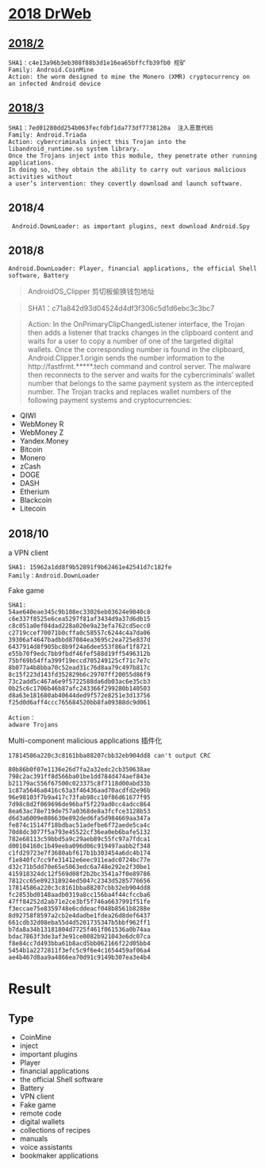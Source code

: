 # [2018 DrWeb](https://news.drweb.com/show/review/?lng=en&i=13024)

## [2018/2](https://vms.drweb.com/virus/?i=16422813&lng=en)
```
SHA1：c4e13a96b3eb308f88b3d1e16ea65bffcfb39fb0 挖矿
Family: Android.CoinMine
Action: the worm designed to mine the Monero (XMR) cryptocurrency on an infected Android device
```

## [2018/3](https://news.drweb.com/show/?i=11749)
```
SHA1：7ed01280dd254b063fecfdbf1da773df7738120a  注入恶意代码
Family: Android.Triada
Action: cybercriminals inject this Trojan into the libandroid_runtime.so system library.
Once the Trojans inject into this module, they penetrate other running applications.
In doing so, they obtain the ability to carry out various malicious activities without
a user’s intervention: they covertly download and launch software.
```

## 2018/4
```
 Android.DownLoader: as important plugins, next download Android.Spy
```

## 2018/8

```
Android.DownLoader: Player, financial applications, the official Shell software, Battery
```

>AndroidOS_Clipper 剪切板偷换钱包地址

>SHA1：c71a842d93d04524d4df3f306c5d1d6ebc3c3bc7

>Action: In the OnPrimaryClipChangedListener interface, the Trojan then adds a listener that tracks changes in the clipboard content and waits for a user to copy a number of one of the targeted digital wallets.
Once the corresponding number is found in the clipboard, Android.Clipper.1.origin sends the number information to the http://fastfrmt.*****.tech command and control server. The malware then reconnects to the server and waits for the cybercriminals’ wallet number that belongs to the same payment system as the intercepted number.
The Trojan tracks and replaces wallet numbers of the following payment systems and cryptocurrencies:
- QIWI
- WebMoney R
- WebMoney Z
- Yandex.Money
- Bitcoin
- Monero
- zCash
- DOGE
- DASH
- Etherium
- Blackcoin
- Litecoin

## 2018/10

a VPN client
```
SHA1: 15962a1dd8f9b52891f9b62461e42541d7c182fe
Family：Android.DownLoader
```

Fake game
```
SHA1:
54ae640eae345c9b108ec33026eb03624e9840c8
c6e337f8525e6cea5297f81af3434d9a37d6db15
c8c051a0ef04dad228a020e9a23efa762cd5ecc0
c2719ccef70071b0cffa0c58557c6244c4a7da06
39306af4647badbbd87084ea3695c2ea725e837d
6437914d8f905bc8b9f24a6dee553f86af1f8721
e55b70f9edc7bb9fbdf46fef588d19ff5496312b
75bf69b54ffa399f19eccd705249125cf71c7e7c
8b077a4b8bba70c52ead31c76d8aa79c497b817c
8c15f223d143fd352829b6c29707ff20055d86f9
73c2add5c467a6e9f5722588da6db03ac6e35cb3
0b25c6c1706b46b87afc243366f299280b140503
d8a63e181680ab40644ded9f572e8251e3d13756
f25d0d6aff4ccc765684520bb8fa09388dc9d061

Action：
adware Trojans
```
Multi-component malicious applications 插件化
```
17814586a220c3c8161bba88207cbb32eb904dd8 can't output CRC

80b86b0f07e1136e26d7fa2a32edc2cb350638ae
798c2ac391ff8d566ba01be1dd784d474aef843e
b21179ac556f67500c023375c8f7118d00abd33b
1c87a5646a8416c63a3f46436aad70acdfd2e96b
96e98103f7b9a417c73fab98cc10f86d61677f95
7d98c8d2f069696de96baf5f229ad0cc4adcc864
8ea63ac78e719de757a0368de8a3fcfce3128b53
d6d3a6009e886630e892ded6fa5d984669aa347a
fe874c15147f18bdbac51adefbe6f72aede5ca4c
70d8dc3077f5a793e45522cf36ea0eb6bafe5132
782e68113c59bbd5a9c29aeb89c55fc97a7fdca1
d00104160c1b49eeba096d06c919497aabb2f348
c1fd29723e7f3680abf617b1b303454a6dc4b174
f1e840fc7cc9fe31412e6eec911eadc0724bc77e
d32c71b5dd70e65e5063edc6a748e292e2f30be1
415918324dc12f569d08f2b2bc3541a7f0e89786
7812cc65e892318924ed5047c2343d5285776656
17814586a220c3c8161bba88207cbb32eb904dd8
fc2853bd0148aadb0319a8cc156ba4f44cfccba6
47ff84252d2ab71e2ce3bf5f746a6637991f51fe
f3eccae75e8359748e6cddeacf048b8561b8288e
8d92758f8597a2cb2e4dadbe1fdea26d8def6437
661cdb32d08eba55d4d5201735347b5bbf962ff1
b7da8a34b13181804d7725f461f061536a0b74aa
bdac7863f3de3af3e91ce0082b921043e6dc07ca
f8e84cc7d493bba61b8acd5bb062166f22d05bb4
5454b1a2272811f3efc5c9f6e4c1654459af06a4
ae4b467d8aa9a4866ea70d91c9149b307ea3e4b4
```


# Result
## Type
- CoinMine
- inject
- important plugins
- Player
- financial applications
- the official Shell software
- Battery
- VPN client
- Fake game
- remote code
- digital wallets
- collections of recipes
- manuals
- voice assistants
- bookmaker applications
